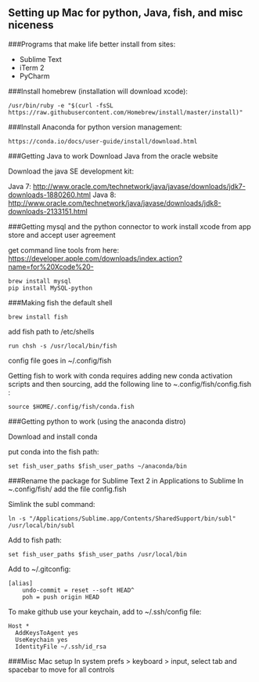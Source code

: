 ## Setting up Mac for python, Java, fish, and misc niceness

###Programs that make life better
install from sites:
* Sublime Text
* iTerm 2
* PyCharm

###Install homebrew (installation will download xcode):

    /usr/bin/ruby -e "$(curl -fsSL https://raw.githubusercontent.com/Homebrew/install/master/install)"
    
###Install Anaconda for python version management:

    https://conda.io/docs/user-guide/install/download.html

###Getting Java to work
Download Java from the oracle website

Download the java SE development kit:

   Java 7:  http://www.oracle.com/technetwork/java/javase/downloads/jdk7-downloads-1880260.html
   Java 8:  http://www.oracle.com/technetwork/java/javase/downloads/jdk8-downloads-2133151.html

###Getting mysql and the python connector to work
install xcode from app store and accept user agreement

get command line tools from here: https://developer.apple.com/downloads/index.action?name=for%20Xcode%20-
   
    brew install mysql
    pip install MySQL-python

###Making fish the default shell

    brew install fish
    
add fish path to /etc/shells

    run chsh -s /usr/local/bin/fish
    
config file goes in ~/.config/fish

Getting fish to work with conda requires adding new conda activation scripts and then sourcing,
add the following line to ~.config/fish/config.fish :

    source $HOME/.config/fish/conda.fish
    
###Getting python to work (using the anaconda distro)

Download and install conda

put conda into the fish path:

    set fish_user_paths $fish_user_paths ~/anaconda/bin

###Rename the package for Sublime Text 2 in Applications to Sublime
In ~.config/fish/ add the file config.fish
    
Simlink the subl command:

    ln -s "/Applications/Sublime.app/Contents/SharedSupport/bin/subl" /usr/local/bin/subl

Add to fish path:

    set fish_user_paths $fish_user_paths /usr/local/bin

Add to ~/.gitconfig:

    [alias]
        undo-commit = reset --soft HEAD^
        poh = push origin HEAD

To make github use your keychain, add to ~/.ssh/config file:

    Host *
      AddKeysToAgent yes
      UseKeychain yes
      IdentityFile ~/.ssh/id_rsa

###Misc Mac setup
In system prefs > keyboard > input, select tab and spacebar to move for all controls
